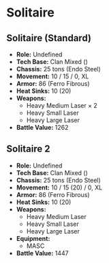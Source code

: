 # Solitaire
## Solitaire (Standard)
- **Role:** Undefined
- **Tech Base:** Clan Mixed ()
- **Chassis:** 25 tons (Endo Steel)
- **Movement:** 10 / 15 / 0, XL
- **Armor:** 86 (Ferro Fibrous)
- **Heat Sinks:** 10 (20)
- **Weapons:**
  - Heavy Medium Laser × 2
  - Heavy Small Laser
  - Heavy Large Laser
- **Battle Value:** 1262

## Solitaire 2
- **Role:** Undefined
- **Tech Base:** Clan Mixed ()
- **Chassis:** 25 tons (Endo Steel)
- **Movement:** 10 / 15 (20) / 0, XL
- **Armor:** 86 (Ferro Fibrous)
- **Heat Sinks:** 10 (20)
- **Weapons:**
  - Heavy Medium Laser
  - Heavy Small Laser
  - Heavy Large Laser
- **Equipment:**
  - MASC
- **Battle Value:** 1447

